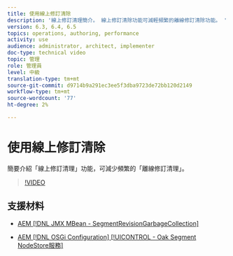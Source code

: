 ```yaml
---
title: 使用線上修訂清除
description: '線上修訂清理簡介。 線上修訂清除功能可減輕頻繁的離線修訂清除功能。 '
version: 6.3, 6.4, 6.5
topics: operations, authoring, performance
activity: use
audience: administrator, architect, implementer
doc-type: technical video
topic: 管理
role: 管理員
level: 中級
translation-type: tm+mt
source-git-commit: d9714b9a291ec3ee5f3dba9723de72bb120d2149
workflow-type: tm+mt
source-wordcount: '77'
ht-degree: 2%

---
```



# 使用線上修訂清除

簡要介紹「線上修訂清理」功能，可減少頻繁的「離線修訂清理」。

>[!VIDEO](https://video.tv.adobe.com/v/17004/?quality=12&learn=on)

## 支援材料

* [AEM [!DNL JMX MBean - SegmentRevisionGarbageCollection]](http://localhost:4502/system/console/jmx/org.apache.jackrabbit.oak%3Aname%3DSegment+node+store+revision+garbage+collection%2Ctype%3DSegmentRevisionGarbageCollection)

* [AEM   [!DNL OSGi Configuration]  [!UICONTROL - Oak Segment NodeStore服務]](http://localhost:4502/system/console/configMgr/org.apache.jackrabbit.oak.segment.SegmentNodeStoreService)


